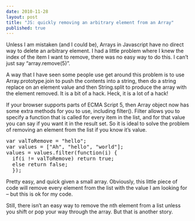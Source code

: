 ```yaml
---
date: 2010-11-28
layout: post
title: "JS: quickly removing an arbitrary element from an Array"
published: true
---
```

<p>Unless I am mistaken (and I could be), Arrays in Javascript have no direct
way to delete an arbitrary element.  I had a little problem where I knew the
index of the item I want to remove, there was no easy way to do this.  I
can&rsquo;t just say &ldquo;array.remove(5)&rdquo;.</p>

<p>A way that I have seen some people use get around this problem is to use
Array.prototype.join to push the contents into a string, then do a string
replace on an element value and then String.split to produce the array with
the element removed.  It is a bit of a hack.  Heck, it is a lot of a hack!</p>

<p>If your browser supports parts of ECMA Script 5, then Array object now has
some extra methods for you to use, including filter().  Filter allows you to
specify a function that is called for every item in the list, and for that
value you can say if you want it in the result set.  So it is ideal to solve
the problem of removing an element from the list if you know it&rsquo;s value.</p>

<div class="CodeRay">
  <div class="code"><pre><span class="keyword">var</span> valToRemove = <span class="string"><span class="delimiter">&quot;</span><span class="content">hello</span><span class="delimiter">&quot;</span></span>;
<span class="keyword">var</span> values = [<span class="string"><span class="delimiter">&quot;</span><span class="content">Ah</span><span class="delimiter">&quot;</span></span>, <span class="string"><span class="delimiter">&quot;</span><span class="content">hello</span><span class="delimiter">&quot;</span></span>, <span class="string"><span class="delimiter">&quot;</span><span class="content">world</span><span class="delimiter">&quot;</span></span>];
values = values.filter(<span class="keyword">function</span>(i) {
  <span class="keyword">if</span>(i != valToRemove) <span class="keyword">return</span> <span class="predefined-constant">true</span>;
  <span class="keyword">else</span> <span class="keyword">return</span> <span class="predefined-constant">false</span>;
  });</pre></div>
</div>


<p>Pretty easy, and quick given a small array.  Obviously, this little piece of
code will remove every element from the list with the value I am looking for
&ndash; but this is ok for my code.</p>

<p>Still, there isn&rsquo;t an easy way to remove the nth element from a list unless
you shift or pop your way through the array.  But that is another story.</p>

